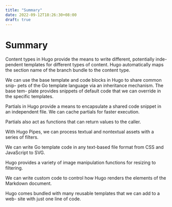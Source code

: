 ```yaml
---
title: "Summary"
date: 2022-09-12T18:26:30+08:00
draft: true
---
```


# Summary

Content types in Hugo provide the means to write different, potentially inde- pendent templates for different types of content. Hugo automatically maps the section name of the branch bundle to the content type.

We can use the base template and code blocks in Hugo to share common snip- pets of the Go template language via an inheritance mechanism. The base tem- plate provides snippets of default code that we can override in the specific templates.

Partials in Hugo provide a means to encapsulate a shared code snippet in an independent file. We can cache partials for faster execution.

Partials also act as functions that can return values to the caller.

With Hugo Pipes, we can process textual and nontextual assets with a series of filters.

We can write Go template code in any text-based file format from CSS and JavaScript to SVG.

Hugo provides a variety of image manipulation functions for resizing to filtering.

We can write custom code to control how Hugo renders the elements of the Markdown document.

Hugo comes bundled with many reusable templates that we can add to a web- site with just one line of code.
